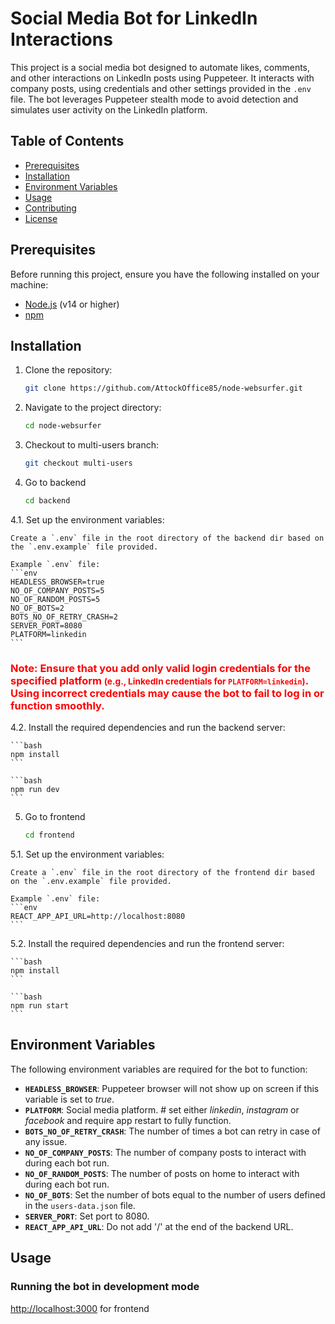 # Social Media Bot for LinkedIn Interactions

This project is a social media bot designed to automate likes, comments, and other interactions on LinkedIn posts using Puppeteer. It interacts with company posts, using credentials and other settings provided in the `.env` file. The bot leverages Puppeteer stealth mode to avoid detection and simulates user activity on the LinkedIn platform.

## Table of Contents

- [Prerequisites](#prerequisites)
- [Installation](#installation)
- [Environment Variables](#environment-variables)
- [Usage](#usage)
- [Contributing](#contributing)
- [License](#license)

## Prerequisites

Before running this project, ensure you have the following installed on your machine:

- [Node.js](https://nodejs.org/) (v14 or higher)
- [npm](https://www.npmjs.com/get-npm)

## Installation

1. Clone the repository:

    ```bash
    git clone https://github.com/AttockOffice85/node-websurfer.git
    ```

2. Navigate to the project directory:

    ```bash
    cd node-websurfer
    ```

3. Checkout to multi-users branch:

    ```bash
    git checkout multi-users
    ```

4. Go to backend

    ```bash
    cd backend
    ```

4.1. Set up the environment variables:

    Create a `.env` file in the root directory of the backend dir based on the `.env.example` file provided.

    Example `.env` file:
    ```env
    HEADLESS_BROWSER=true
    NO_OF_COMPANY_POSTS=5
    NO_OF_RANDOM_POSTS=5
    NO_OF_BOTS=2
    BOTS_NO_OF_RETRY_CRASH=2
    SERVER_PORT=8080
    PLATFORM=linkedin
    ```

  ###  <span style="color: red;">**Note**: Ensure that you add only valid login credentials for the specified platform <small>(e.g., LinkedIn credentials for `PLATFORM=linkedin`)</small>. Using incorrect credentials may cause the bot to fail to log in or function smoothly.</span>
  
4.2. Install the required dependencies and run the backend server:

    ```bash
    npm install
    ```
    
    ```bash
    npm run dev
    ```

5. Go to frontend

    ```bash
    cd frontend
    ```

5.1. Set up the environment variables:

    Create a `.env` file in the root directory of the frontend dir based on the `.env.example` file provided.

    Example `.env` file:
    ```env
    REACT_APP_API_URL=http://localhost:8080
    ```
    
5.2. Install the required dependencies and run the frontend server:

    ```bash
    npm install
    ```

    ```bash
    npm run start
    ```

## Environment Variables

The following environment variables are required for the bot to function:

- **`HEADLESS_BROWSER`**: Puppeteer browser will not show up on screen if this variable is set to _true_.
- **`PLATFORM`**: Social media platform. # set either _linkedin_, _instagram_ or _facebook_ and require app restart to fully function.
- **`BOTS_NO_OF_RETRY_CRASH`**: The number of times a bot can retry in case of any issue.
- **`NO_OF_COMPANY_POSTS`**: The number of company posts to interact with during each bot run.
- **`NO_OF_RANDOM_POSTS`**: The number of posts on home to interact with during each bot run.
- **`NO_OF_BOTS`**: Set the number of bots equal to the number of users defined in the `users-data.json` file.
- **`SERVER_PORT`**: Set port to 8080.
- **`REACT_APP_API_URL`**: Do not add '/' at the end of the backend URL.

## Usage

### Running the bot in development mode

<http://localhost:3000> for frontend
